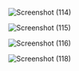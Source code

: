 ![Screenshot (114)](https://user-images.githubusercontent.com/111695465/210232516-d40d44d9-e47a-48b7-96ec-357fd0930212.png)


![Screenshot (115)](https://user-images.githubusercontent.com/111695465/210232531-e657c11c-a887-4f3d-abef-8258e02d996a.png)


![Screenshot (116)](https://user-images.githubusercontent.com/111695465/210232545-a049cdb6-632a-4f92-a5e4-693e841ed320.png)


![Screenshot (118)](https://user-images.githubusercontent.com/111695465/210232566-33d87adc-20c8-489d-98c7-f2b8e602a162.png)

